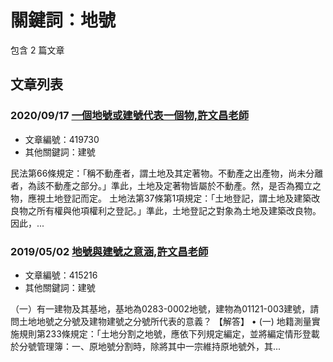 # 關鍵詞：地號

包含 2 篇文章

## 文章列表

### 2020/09/17 [一個地號或建號代表一個物,許文昌老師](../../articles/419730_%E4%B8%80%E5%80%8B%E5%9C%B0%E8%99%9F%E6%88%96%E5%BB%BA%E8%99%9F%E4%BB%A3%E8%A1%A8%E4%B8%80%E5%80%8B%E7%89%A9%2C%E8%A8%B1%E6%96%87%E6%98%8C%E8%80%81%E5%B8%AB.md)
- 文章編號：419730
- 其他關鍵詞：建號

民法第66條規定：「稱不動產者，謂土地及其定著物。不動產之出產物，尚未分離者，為該不動產之部分。」準此，土地及定著物皆屬於不動產。然，是否為獨立之物，應視土地登記而定。 土地法第37條第1項規定：「土地登記，謂土地及建築改良物之所有權與他項權利之登記。」準此，土地登記之對象為土地及建築改良物。因此，...

### 2019/05/02 [地號與建號之意涵,許文昌老師](../../articles/415216_%E5%9C%B0%E8%99%9F%E8%88%87%E5%BB%BA%E8%99%9F%E4%B9%8B%E6%84%8F%E6%B6%B5%2C%E8%A8%B1%E6%96%87%E6%98%8C%E8%80%81%E5%B8%AB.md)
- 文章編號：415216
- 其他關鍵詞：建號

（一）有一建物及其基地，基地為0283-0002地號，建物為01121-003建號，請問土地地號之分號及建物建號之分號所代表的意義？ 【解答】 • (一) 地籍測量實施規則第233條規定：「土地分割之地號，應依下列規定編定，並將編定情形登載於分號管理簿：一、原地號分割時，除將其中一宗維持原地號外，其...
